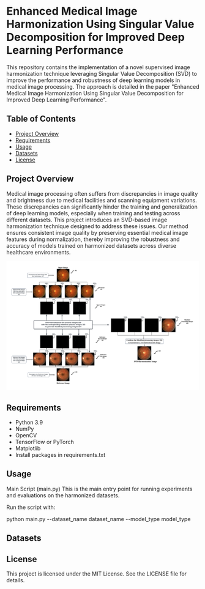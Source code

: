 # Enhanced Medical Image Harmonization Using Singular Value Decomposition for Improved Deep Learning Performance

This repository contains the implementation of a novel supervised image harmonization technique leveraging Singular Value Decomposition (SVD) to improve the performance and robustness of deep learning models in medical image processing. The approach is detailed in the paper "Enhanced Medical Image Harmonization Using Singular Value Decomposition for Improved Deep Learning Performance".


## Table of Contents

- [Project Overview](#project-overview)
- [Requirements](#requirements)
- [Usage](#usage)
- [Datasets](#Datasets)
- [License](#license)


## Project Overview

Medical image processing often suffers from discrepancies in image quality and brightness due to medical facilities and scanning equipment variations. These discrepancies can significantly hinder the training and generalization of deep learning models, especially when training and testing across different datasets. This project introduces an SVD-based image harmonization technique designed to address these issues. Our method ensures consistent image quality by preserving essential medical image features during normalization, thereby improving the robustness and accuracy of models trained on harmonized datasets across diverse healthcare environments.
<p align="center">
  <img width="900" src="https://github.com/chenhuachao/Enhanced-Medical-Image-Harmonization-Using-Singular-Value-Decomposition-for-Improved-Deep-Learning/blob/main/fig3.pdf">
</p>


## Requirements

- Python 3.9
- NumPy
- OpenCV
- TensorFlow or PyTorch
- Matplotlib
- Install packages in requirements.txt


## Usage

Main Script (main.py)
This is the main entry point for running experiments and evaluations on the harmonized datasets.

Run the script with:

python main.py --dataset_name dataset_name --model_type model_type


## Datasets





## License
This project is licensed under the MIT License. See the LICENSE file for details.
